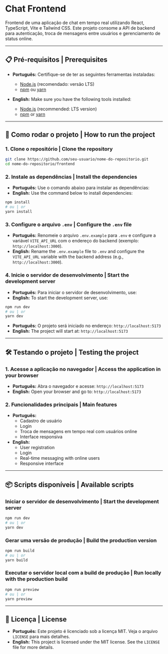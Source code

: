 # Chat Frontend

Frontend de uma aplicação de chat em tempo real utilizando React, TypeScript, Vite e Tailwind CSS. Este projeto consome a API de backend para autenticação, troca de mensagens entre usuários e gerenciamento de status online.

---

## 📋 Pré-requisitos | Prerequisites

- **Português:** Certifique-se de ter as seguintes ferramentas instaladas:

  - [Node.js](https://nodejs.org) (recomendado: versão LTS)
  - [npm](https://www.npmjs.com/) ou [yarn](https://yarnpkg.com/)

- **English:** Make sure you have the following tools installed:
  - [Node.js](https://nodejs.org) (recommended: LTS version)
  - [npm](https://www.npmjs.com/) or [yarn](https://yarnpkg.com/)

---

## 🚀 Como rodar o projeto | How to run the project

### **1. Clone o repositório | Clone the repository**

```bash
git clone https://github.com/seu-usuario/nome-do-repositorio.git
cd nome-do-repositorio/frontend
```

### **2. Instale as dependências | Install the dependencies**

- **Português:** Use o comando abaixo para instalar as dependências:
- **English:** Use the command below to install dependencies:

```bash
npm install
# ou | or
yarn install
```

### **3. Configure o arquivo `.env` | Configure the `.env` file**

- **Português:** Renomeie o arquivo `.env.example` para `.env` e configure a variável `VITE_API_URL` com o endereço do backend (exemplo: `http://localhost:3000`).
- **English:** Rename the `.env.example` file to `.env` and configure the `VITE_API_URL` variable with the backend address (e.g., `http://localhost:3000`).

### **4. Inicie o servidor de desenvolvimento | Start the development server**

- **Português:** Para iniciar o servidor de desenvolvimento, use:
- **English:** To start the development server, use:

```bash
npm run dev
# ou | or
yarn dev
```

- **Português:** O projeto será iniciado no endereço: `http://localhost:5173`
- **English:** The project will start at: `http://localhost:5173`

---

## 🛠️ Testando o projeto | Testing the project

### **1. Acesse a aplicação no navegador | Access the application in your browser**

- **Português:** Abra o navegador e acesse: `http://localhost:5173`
- **English:** Open your browser and go to: `http://localhost:5173`

### **2. Funcionalidades principais | Main features**

- **Português:**
  - Cadastro de usuário
  - Login
  - Troca de mensagens em tempo real com usuários online
  - Interface responsiva
- **English:**
  - User registration
  - Login
  - Real-time messaging with online users
  - Responsive interface

---

## 📦 Scripts disponíveis | Available scripts

### **Iniciar o servidor de desenvolvimento | Start the development server**

```bash
npm run dev
# ou | or
yarn dev
```

### **Gerar uma versão de produção | Build the production version**

```bash
npm run build
# ou | or
yarn build
```

### **Executar o servidor local com a build de produção | Run locally with the production build**

```bash
npm run preview
# ou | or
yarn preview
```

---

## 📄 Licença | License

- **Português:** Este projeto é licenciado sob a licença MIT. Veja o arquivo `LICENSE` para mais detalhes.
- **English:** This project is licensed under the MIT license. See the `LICENSE` file for more details.

